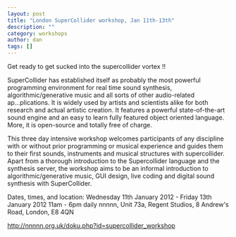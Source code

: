 ```yaml
---
layout: post
title: "London SuperCollider workshop, Jan 11th-13th"
description: ""
category: workshops
author: dan
tags: []
---
```

Get ready to get sucked into the supercollider vortex !!

SuperCollider has established itself as probably the most powerful
programming environment for real time sound synthesis,
algorithmic/generative music and all sorts of other audio-related
ap...plications. It is widely used by artists and scientists alike for
both research and actual artistic creation. It features a powerful
state-of-the-art sound engine and an easy to learn fully featured object
oriented language. More, it is open-source and totally free of charge.

This three day intensive workshop welcomes participants of any discipline
with or without prior programming or musical experience and guides them to
their first sounds, instruments and musical structures with supercollider.
Apart from a thorough introduction to the Supercollider language and the
synthesis server, the workshop aims to be an informal introduction to
algorithmic/generative music, GUI design, live coding and digital sound
synthesis with SuperCollider.

Dates, times, and location:
Wednesday 11th January 2012 - Friday 13th January 2012
11am - 6pm daily
<span class="il">nnnnn</span>, Unit 73a, Regent Studios, 8 Andrew's Road, London, E8 4QN

<a href="http://nnnnn.org.uk/doku.php?id=supercollider_workshop" target="_blank">http://<span class="il">nnnnn</span>.org.uk/doku.php?id=supercollider_workshop</a>

